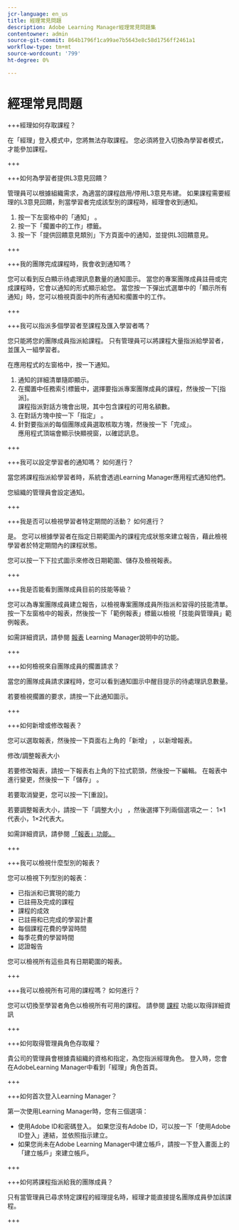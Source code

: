 ```yaml
---
jcr-language: en_us
title: 經理常見問題
description: Adobe Learning Manager經理常見問題集
contentowner: admin
source-git-commit: 864b1796f1ca99ae7b5643e8c58d1756ff2461a1
workflow-type: tm+mt
source-wordcount: '799'
ht-degree: 0%

---
```




# 經理常見問題

+++經理如何存取課程？

在「經理」登入模式中，您將無法存取課程。 您必須將登入切換為學習者模式，才能參加課程。

+++

+++如何為學習者提供L3意見回饋？

管理員可以根據組織需求，為適當的課程啟用/停用L3意見布建。 如果課程需要經理的L3意見回饋，則當學習者完成該型別的課程時，經理會收到通知。

1. 按一下左窗格中的「通知」 。
1. 按一下「擱置中的工作」標籤。
1. 按一下「提供回饋意見類別」下方頁面中的通知，並提供L3回饋意見。

+++

+++我的團隊完成課程時，我會收到通知嗎？

您可以看到反白顯示待處理訊息數量的通知圖示。 當您的專案團隊成員註冊或完成課程時，它會以通知的形式顯示給您。 當您按一下彈出式選單中的「顯示所有通知」時，您可以檢視頁面中的所有通知和擱置中的工作。

+++

+++我可以指派多個學習者至課程及匯入學習者嗎？

您只能將您的團隊成員指派給課程。 只有管理員可以將課程大量指派給學習者，並匯入一組學習者。

在應用程式的左窗格中，按一下通知。

1. 通知的詳細清單隨即顯示。
1. 在擱置中任務索引標籤中，選擇要指派專案團隊成員的課程，然後按一下[指派]。\
   課程指派對話方塊會出現，其中包含課程的可用名額數。
1. 在對話方塊中按一下「指定」 。
1. 針對要指派的每個團隊成員選取核取方塊，然後按一下「完成」。\
   應用程式頂端會顯示快顯視窗，以確認訊息。

+++

+++我可以設定學習者的通知嗎？ 如何進行？

當您將課程指派給學習者時，系統會透過Learning Manager應用程式通知他們。

您組織的管理員會設定通知。

+++

+++我是否可以檢視學習者特定期間的活動？ 如何進行？

是。 您可以根據學習者在指定日期範圍內的課程完成狀態來建立報告，藉此檢視學習者於特定期間內的課程狀態。

您可以按一下下拉式圖示來修改日期範圍、儲存及檢視報表。

+++

+++我是否能看到團隊成員目前的技能等級？

您可以為專案團隊成員建立報告，以檢視專案團隊成員所指派和習得的技能清單。 按一下左窗格中的報表，然後按一下「範例報表」標籤以檢視「技能與管理員」範例報表。

如需詳細資訊，請參閱 [報表](feature-summary/reports.md) Learning Manager說明中的功能。

+++

+++如何檢視來自團隊成員的擱置請求？

當您的團隊成員請求課程時，您可以看到通知圖示中醒目提示的待處理訊息數量。

若要檢視擱置的要求，請按一下此通知圖示。

+++

+++如何新增或修改報表？

您可以選取報表，然後按一下頁面右上角的「新增」 ，以新增報表。

修改/調整報表大小

若要修改報表，請按一下報表右上角的下拉式箭頭，然後按一下編輯。 在報表中進行變更，然後按一下「儲存」 。

若要取消變更，您可以按一下[重設]。

若要調整報表大小，請按一下「調整大小」 ，然後選擇下列兩個選項之一： 1×1代表小，1×2代表大。

如需詳細資訊，請參閱  [「報表」功能。](feature-summary/reports.md)

+++

+++我可以檢視什麼型別的報表？

您可以檢視下列型別的報表：

* 已指派和已實現的能力
* 已註冊及完成的課程
* 課程的成效
* 已註冊和已完成的學習計畫
* 每個課程花費的學習時間
* 每季花費的學習時間
* 認證報告

您可以檢視所有這些具有日期範圍的報表。

+++

+++我可以檢視所有可用的課程嗎？ 如何進行？

您可以切換至學習者角色以檢視所有可用的課程。 請參閱  [課程](../learners/feature-summary/courses.md) 功能以取得詳細資訊

+++

+++如何取得管理員角色存取權？

貴公司的管理員會根據貴組織的資格和指定，為您指派經理角色。 登入時，您會在AdobeLearning Manager中看到「經理」角色首頁。

+++

+++如何首次登入Learning Manager？

第一次使用Learning Manager時，您有三個選項：

* 使用Adobe ID和密碼登入。 如果您沒有Adobe ID，可以按一下「使用Adobe ID登入」連結，並依照指示建立。
* 如果您尚未在Adobe Learning Manager中建立帳戶，請按一下登入畫面上的「建立帳戶」來建立帳戶。

+++

+++如何將課程指派給我的團隊成員？

只有當管理員已尋求特定課程的經理提名時，經理才能直接提名團隊成員參加該課程。

+++
